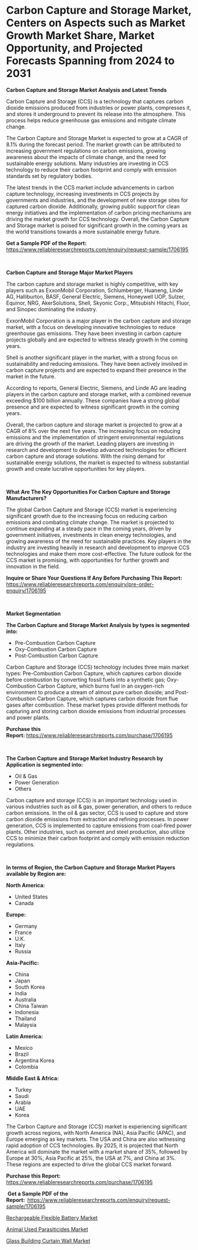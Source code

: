 <p><h1>Carbon Capture and Storage Market, Centers on Aspects such as Market Growth Market Share, Market Opportunity, and Projected Forecasts Spanning from 2024 to 2031</h1></p><p><strong>Carbon Capture and Storage Market Analysis and Latest Trends</strong></p>
<p><p>Carbon Capture and Storage (CCS) is a technology that captures carbon dioxide emissions produced from industries or power plants, compresses it, and stores it underground to prevent its release into the atmosphere. This process helps reduce greenhouse gas emissions and mitigate climate change.</p><p>The Carbon Capture and Storage Market is expected to grow at a CAGR of 8.1% during the forecast period. The market growth can be attributed to increasing government regulations on carbon emissions, growing awareness about the impacts of climate change, and the need for sustainable energy solutions. Many industries are investing in CCS technology to reduce their carbon footprint and comply with emission standards set by regulatory bodies.</p><p>The latest trends in the CCS market include advancements in carbon capture technology, increasing investments in CCS projects by governments and industries, and the development of new storage sites for captured carbon dioxide. Additionally, growing public support for clean energy initiatives and the implementation of carbon pricing mechanisms are driving the market growth for CCS technology. Overall, the Carbon Capture and Storage market is poised for significant growth in the coming years as the world transitions towards a more sustainable energy future.</p></p>
<p><strong>Get a Sample PDF of the Report:&nbsp;</strong> <a href="https://www.reliableresearchreports.com/enquiry/request-sample/1706195">https://www.reliableresearchreports.com/enquiry/request-sample/1706195</a></p>
<p>&nbsp;</p>
<p><strong>Carbon Capture and Storage Major Market Players</strong></p>
<p><p>The carbon capture and storage market is highly competitive, with key players such as ExxonMobil Corporation, Schlumberger, Huaneng, Linde AG, Halliburton, BASF, General Electric, Siemens, Honeywell UOP, Sulzer, Equinor, NRG, AkerSolutions, Shell, Skyonic Corp., Mitsubishi Hitachi, Fluor, and Sinopec dominating the industry.</p><p>ExxonMobil Corporation is a major player in the carbon capture and storage market, with a focus on developing innovative technologies to reduce greenhouse gas emissions. They have been investing in carbon capture projects globally and are expected to witness steady growth in the coming years.</p><p>Shell is another significant player in the market, with a strong focus on sustainability and reducing emissions. They have been actively involved in carbon capture projects and are expected to expand their presence in the market in the future.</p><p>According to reports, General Electric, Siemens, and Linde AG are leading players in the carbon capture and storage market, with a combined revenue exceeding $100 billion annually. These companies have a strong global presence and are expected to witness significant growth in the coming years.</p><p>Overall, the carbon capture and storage market is projected to grow at a CAGR of 8% over the next five years. The increasing focus on reducing emissions and the implementation of stringent environmental regulations are driving the growth of the market. Leading players are investing in research and development to develop advanced technologies for efficient carbon capture and storage solutions. With the rising demand for sustainable energy solutions, the market is expected to witness substantial growth and create lucrative opportunities for key players.</p></p>
<p>&nbsp;</p>
<p><strong>What Are The Key Opportunities For Carbon Capture and Storage Manufacturers?</strong></p>
<p><p>The global Carbon Capture and Storage (CCS) market is experiencing significant growth due to the increasing focus on reducing carbon emissions and combating climate change. The market is projected to continue expanding at a steady pace in the coming years, driven by government initiatives, investments in clean energy technologies, and growing awareness of the need for sustainable practices. Key players in the industry are investing heavily in research and development to improve CCS technologies and make them more cost-effective. The future outlook for the CCS market is promising, with opportunities for further growth and innovation in the field.</p></p>
<p><strong>Inquire or Share Your Questions If Any Before Purchasing This Report:</strong> <a href="https://www.reliableresearchreports.com/enquiry/pre-order-enquiry/1706195">https://www.reliableresearchreports.com/enquiry/pre-order-enquiry/1706195</a></p>
<p>&nbsp;</p>
<p><strong>Market Segmentation</strong></p>
<p><strong>The Carbon Capture and Storage Market Analysis by types is segmented into:</strong></p>
<p><ul><li>Pre-Combustion Carbon Capture</li><li>Oxy-Combustion Carbon Capture</li><li>Post-Combustion Carbon Capture</li></ul></p>
<p><p>Carbon Capture and Storage (CCS) technology includes three main market types: Pre-Combustion Carbon Capture, which captures carbon dioxide before combustion by converting fossil fuels into a synthetic gas; Oxy-Combustion Carbon Capture, which burns fuel in an oxygen-rich environment to produce a stream of almost pure carbon dioxide; and Post-Combustion Carbon Capture, which captures carbon dioxide from flue gases after combustion. These market types provide different methods for capturing and storing carbon dioxide emissions from industrial processes and power plants.</p></p>
<p><strong>Purchase this Report:&nbsp;</strong><a href="https://www.reliableresearchreports.com/purchase/1706195">https://www.reliableresearchreports.com/purchase/1706195</a></p>
<p>&nbsp;</p>
<p><strong>The Carbon Capture and Storage Market Industry Research by Application is segmented into:</strong></p>
<p><ul><li>Oil & Gas</li><li>Power Generation</li><li>Others</li></ul></p>
<p><p>Carbon capture and storage (CCS) is an important technology used in various industries such as oil & gas, power generation, and others to reduce carbon emissions. In the oil & gas sector, CCS is used to capture and store carbon dioxide emissions from extraction and refining processes. In power generation, CCS is implemented to capture emissions from coal-fired power plants. Other industries, such as cement and steel production, also utilize CCS to minimize their carbon footprint and comply with emission reduction regulations.</p></p>
<p>&nbsp;</p>
<p><strong>In terms of Region, the Carbon Capture and Storage Market Players available by Region are:</strong></p>
<p>
    <p> <strong> North America: </strong>
        <ul>
            <li>United States</li>
            <li>Canada</li>
        </ul>
        </p> 
    <p> <strong> Europe: </strong>
        <ul>
            <li>Germany</li>
            <li>France</li>
            <li>U.K.</li>
            <li>Italy</li>
            <li>Russia</li>
        </ul>
        </p> 
    <p> <strong> Asia-Pacific: </strong>
        <ul>
            <li>China</li>
            <li>Japan</li>
            <li>South Korea</li>
            <li>India</li>
            <li>Australia</li>
            <li>China Taiwan</li>
            <li>Indonesia</li>
            <li>Thailand</li>
            <li>Malaysia</li>
        </ul>
        </p> 
    <p> <strong> Latin America: </strong>
        <ul>
            <li>Mexico</li>
            <li>Brazil</li>
            <li>Argentina Korea</li>
            <li>Colombia</li>
        </ul>
        </p> 
    <p> <strong> Middle East & Africa: </strong>
        <ul>
            <li>Turkey</li>
            <li>Saudi</li>
            <li>Arabia</li>
            <li>UAE</li>
            <li>Korea</li>
        </ul>
    </p>
    </p>
<p><p>The Carbon Capture and Storage (CCS) market is experiencing significant growth across regions, with North America (NA), Asia Pacific (APAC), and Europe emerging as key markets. The USA and China are also witnessing rapid adoption of CCS technologies. By 2025, it is projected that North America will dominate the market with a market share of 35%, followed by Europe at 30%, Asia Pacific at 25%, the USA at 7%, and China at 3%. These regions are expected to drive the global CCS market forward.</p></p>
<p><strong>Purchase this Report: </strong><a href="https://www.reliableresearchreports.com/purchase/1706195">https://www.reliableresearchreports.com/purchase/1706195</a></p>
<p>&nbsp;<strong>Get a Sample PDF of the Report:&nbsp;&nbsp;</strong><a href="https://www.reliableresearchreports.com/enquiry/request-sample/1706195">https://www.reliableresearchreports.com/enquiry/request-sample/1706195</a></p>
<p><strong></strong></p>
<p><p><a href="https://view.publitas.com/reportprime-1/rechargeable-flexible-battery-market-furnish-information-about-market-size-market-share-market-dynamics-and-projections-spanning-from-2023-to-2030/">Rechargeable Flexible Battery Market</a></p><p><a href="https://view.publitas.com/reportprime-1/animal-used-parasiticides-market-offer-valuable-insights-into-market-size-market-share-market-trends-and-projections-spanning-from-2023-to-2030/">Animal Used Parasiticides Market</a></p><p><a href="https://view.publitas.com/reportprime-1/glass-building-curtain-wall-market-provides-a-comprehensive-analysis-including-a-macro-overview-of-the-market-as-well-as-micro-details-such-as-market-size-and-competitive-landscape/">Glass Building Curtain Wall Market</a></p></p>